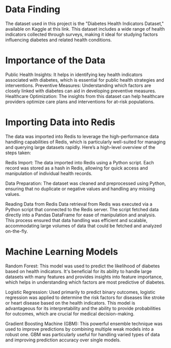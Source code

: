 # Data Finding
The dataset used in this project is the "Diabetes Health Indicators Dataset," available on Kaggle at this link. This dataset includes a wide range of health indicators collected through surveys, making it ideal for studying factors influencing diabetes and related health conditions.

# Importance of the Data

Public Health Insights: It helps in identifying key health indicators associated with diabetes, which is essential for public health strategies and interventions.
Preventive Measures: Understanding which factors are closely linked with diabetes can aid in developing preventive measures.
Healthcare Optimization: The insights from this dataset can help healthcare providers optimize care plans and interventions for at-risk populations.

# Importing Data into Redis
The data was imported into Redis to leverage the high-performance data handling capabilities of Redis, which is particularly well-suited for managing and querying large datasets rapidly. Here’s a high-level overview of the steps taken:

Redis Import: The  data  imported into Redis using a Python script. Each record was stored as a hash in Redis, allowing for quick access and manipulation of individual health records.

Data Preparation: The dataset was cleaned and preprocessed using Python, ensuring that no duplicate or negative values and handling any missing values.

Reading Data from Redis
Data retrieval from Redis was executed via a Python script that connected to the Redis server. The script fetched data directly into a Pandas DataFrame for ease of manipulation and analysis. This process ensured that data handling was efficient and scalable, accommodating large volumes of data that could be fetched and analyzed on-the-fly.

# Machine Learning Models

Random Forest: This model was used to predict the likelihood of diabetes based on health indicators. It's beneficial for its ability to handle large datasets with many features and provides insights into feature importance, which helps in understanding which factors are most predictive of diabetes.

Logistic Regression: Used primarily to predict binary outcomes, logistic regression was applied to determine the risk factors for diseases like stroke or heart disease based on the health indicators. This model is advantageous for its interpretability and the ability to provide probabilities for outcomes, which are crucial for medical decision-making.

Gradient Boosting Machine (GBM): This powerful ensemble technique was used to improve predictions by combining multiple weak models into a robust one. GBM was particularly useful for handling varied types of data and improving prediction accuracy over single models.
